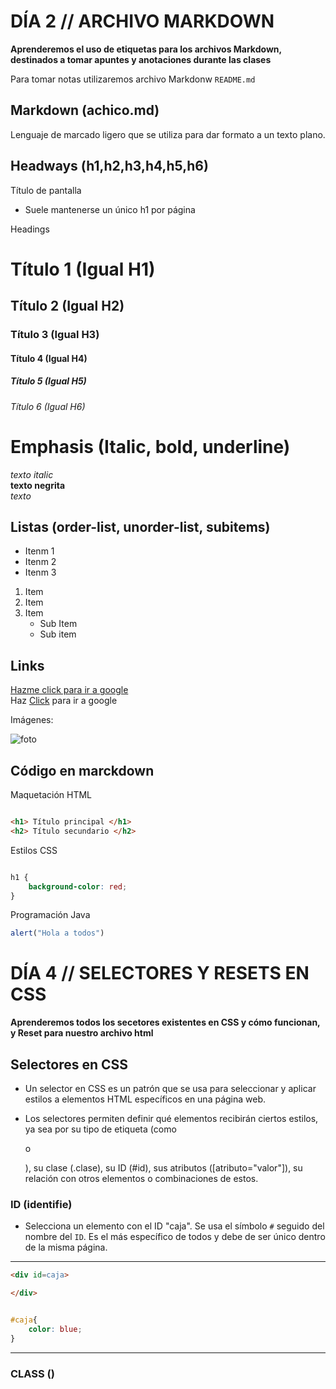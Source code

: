 # DÍA 2 // ARCHIVO MARKDOWN
**Aprenderemos el uso de etiquetas para los archivos Markdown, destinados a tomar apuntes y anotaciones durante las clases**

Para tomar notas utilizaremos archivo Markdonw `README.md`

## Markdown (achico.md)
Lenguaje de marcado ligero que se utiliza para dar formato a un texto plano.

## Headways (h1,h2,h3,h4,h5,h6)
Título de pantalla

- Suele mantenerse un único h1 por página

Headings
# Título 1 (Igual H1)
## Título 2 (Igual H2)
### Título 3 (Igual H3)
#### Título 4 (Igual H4)
##### Título 5 (Igual H5)
###### Título 6 (Igual H6)

# Emphasis (Italic, bold, underline)

*texto italic*  
**texto negrita**  
_texto_

## Listas (order-list, unorder-list, subitems)

- Itenm 1
- Itenm 2
- Itenm 3

1. Item
2. Item
3. Item
    - Sub Item
    - Sub item

## Links

[Hazme click para ir a google](https://www.google.com/webhp?hl=es&sa=X&ved=0ahUKEwiB_InYvoeLAxXPSfEDHeYSLHgQPAgI)  
Haz [Click](https://www.google.com/webhp?hl=es&sa=X&ved=0ahUKEwiB_InYvoeLAxXPSfEDHeYSLHgQPAgI) para ir a google

Imágenes:

![foto](https://content.nationalgeographic.com.es/medio/2022/12/12/serpiente-1_e35da5df_221212161848_1280x720.jpg)

## Código en marckdown

Maquetación HTML

```html

<h1> Título principal </h1>
<h2> Título secundario </h2>

```
Estilos CSS

```css

h1 { 
    background-color: red;
}

```
Programación Java

```js
alert("Hola a todos")

```

# DÍA 4 // SELECTORES Y RESETS EN CSS
**Aprenderemos todos los secetores existentes en CSS y cómo funcionan, y Reset para nuestro archivo html**

## Selectores en CSS
- Un selector en CSS es un patrón que se usa para seleccionar y aplicar estilos a elementos HTML específicos en una página web.

- Los selectores permiten definir qué elementos recibirán ciertos estilos, ya sea por su tipo de etiqueta (como <p> o <div>), su clase (.clase), su ID (#id), sus atributos ([atributo="valor"]), su relación con otros elementos o combinaciones de estos.

### ID (identifie)
- Selecciona un elemento con el ID "caja". Se usa el símbolo `#` seguido del nombre del `ID`. Es el más específico de todos y debe de ser único dentro de la misma página.

-----------------------------
```html
<div id=caja>  

</div>


```

```CSS

#caja{
    color: blue;
}

```
-----------------------------

### CLASS ()